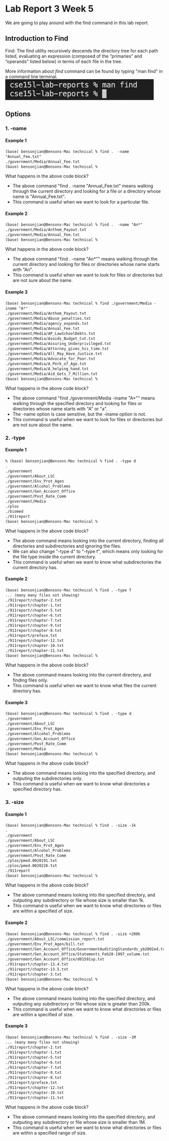 # Lab Report 3 Week 5

We are going to play around with the find command in this lab report. 

## Introduction to Find 
Find: The find utility recursively descends the directory tree for each path listed, evaluating an expression (composed of the “primaries” and “operands” listed below) in terms of each file in the tree.

More informaiton about *find* command can be found by typing "man find" in a command line terminal.
![man find](Image/report3.png)

## Options

### **1. -name**

#### **Example 1**

```
(base) bensonjian@Bensons-Mac technical % find .  -name "Annual_Fee.txt" 
./government/Media/Annual_Fee.txt
(base) bensonjian@Bensons-Mac technical %
```

What happens in the above code block?
- The above command "find .  -name "Annual_Fee.txt" means walking through the current directory and looking for a file or a directory whose name is "Annual_Fee.txt".
- This command is useful when we want to look for a particular file.

#### **Example 2**

```
(base) bensonjian@Bensons-Mac technical % find .  -name "An*"   
./government/Media/Anthem_Payout.txt
./government/Media/Annual_Fee.txt
(base) bensonjian@Bensons-Mac technical % 
```

What happens in the above code block?
- The above command "find .  -name "An*"" means walking through the current directory and looking for files or directories whose name starts with "An".
- This command is useful when we want to look for files or directories but are not sure about the name.

#### **Example 3**

```
(base) bensonjian@Bensons-Mac technical % find ./government/Media -iname "A*"
./government/Media/Anthem_Payout.txt
./government/Media/Abuse_penalties.txt
./government/Media/agency_expands.txt
./government/Media/Annual_Fee.txt
./government/Media/AP_LawSchoolDebts.txt
./government/Media/Avoids_Budget_Cut.txt
./government/Media/Assuring_Underprivileged.txt
./government/Media/Attorney_gives_his_time.txt
./government/Media/All_May_Have_Justice.txt
./government/Media/Advocate_for_Poor.txt
./government/Media/A_Perk_of_Age.txt
./government/Media/A_helping_hand.txt
./government/Media/Aid_Gets_7_Million.txt
(base) bensonjian@Bensons-Mac technical % 
```

What happens in the above code block?
- The above command "find ./government/Media -iname "A*"" means walking through the specified directory and looking for files or directories whose name starts with "A" or "a".
- The -name option is case sensitive, but the -iname option is not. 
- This command is useful when we want to look for files or directories but are not sure about the name.

### **2. -type**

#### **Example 1**

``` 
% (base) bensonjian@Bensons-Mac technical % find . -type d
.
./government
./government/About_LSC
./government/Env_Prot_Agen
./government/Alcohol_Problems
./government/Gen_Account_Office
./government/Post_Rate_Comm
./government/Media
./plos
./biomed
./911report
(base) bensonjian@Bensons-Mac technical % 
```

What happens in the above code block?
- The above command means looking into the current directory, finding all directories and subdirectories and ignoring the files.
- We can also change "-type d" to "-type f", which means only looking for the file type inside the current directory. 
- This command is useful when we want to know what subdirectories the current directory has.

#### **Example 2**

```
(base) bensonjian@Bensons-Mac technical % find . -type f
... (many many files not showing)
./911report/chapter-2.txt
./911report/chapter-1.txt
./911report/chapter-5.txt
./911report/chapter-6.txt
./911report/chapter-7.txt
./911report/chapter-9.txt
./911report/chapter-8.txt
./911report/preface.txt
./911report/chapter-12.txt
./911report/chapter-10.txt
./911report/chapter-11.txt
(base) bensonjian@Bensons-Mac technical %  
```

What happens in the above code block?
- The above command means looking into the current directory, and finding files only. 
- This command is useful when we want to know what files the current directory has.

#### **Example 3**

```
(base) bensonjian@Bensons-Mac technical % find . -type d
./government
./government/About_LSC
./government/Env_Prot_Agen
./government/Alcohol_Problems
./government/Gen_Account_Office
./government/Post_Rate_Comm
./government/Media
(base) bensonjian@Bensons-Mac technical % 
```

What happens in the above code block?
- The above command means looking into the specified directory, and outputing the subdirectories only. 
- This command is useful when we want to know what directories a specified directory has.


### **3. -size**

#### **Example 1**

```
(base) bensonjian@Bensons-Mac technical % find . -size -1k
.
./government
./government/About_LSC
./government/Env_Prot_Agen
./government/Alcohol_Problems
./government/Post_Rate_Comm
./plos/pmed.0020191.txt
./plos/pmed.0020226.txt
./911report
(base) bensonjian@Bensons-Mac technical % 
```

What happens in the above code block?
- The above command means looking into the specified directory, and outputing any subdirectory or file whose size is smaller than 1k.
- This command is useful when we want to know what directories or files are within a specified of size.

#### **Example 2**

```
(base) bensonjian@Bensons-Mac technical % find . -size +200k  
./government/About_LSC/commission_report.txt
./government/Env_Prot_Agen/bill.txt
./government/Gen_Account_Office/GovernmentAuditingStandards_yb2002ed.txt
./government/Gen_Account_Office/Statements_Feb28-1997_volume.txt
./government/Gen_Account_Office/d01591sp.txt
./911report/chapter-13.4.txt
./911report/chapter-13.5.txt
./911report/chapter-3.txt
(base) bensonjian@Bensons-Mac technical % 
```

What happens in the above code block?
- The above command means looking into the specified directory, and outputing any subdirectory or file whose size is greater than 200k.
- This command is useful when we want to know what directories or files are within a specified of size.

#### **Example 3**

```
(base) bensonjian@Bensons-Mac technical % find . -size -1M
... (many many files not showing)
./911report/chapter-2.txt
./911report/chapter-1.txt
./911report/chapter-5.txt
./911report/chapter-6.txt
./911report/chapter-7.txt
./911report/chapter-9.txt
./911report/chapter-8.txt
./911report/preface.txt
./911report/chapter-12.txt
./911report/chapter-10.txt
./911report/chapter-11.txt
```

What happens in the above code block?
- The above command means looking into the specified directory, and outputing any subdirectory or file whose size is smaller than 1M.
- This command is useful when we want to know what directories or files are within a specified range of size.
